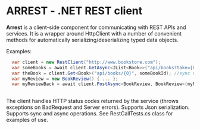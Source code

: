 # ARREST - .NET REST client

**Arrest** is a client-side component for communicating with REST APIs and services. It is a wrapper around HttpClient with a number of convenient methods for automatically serializing/deserializing typed data objects. 

Examples: 
```c#
  var client = new RestClient("http://www.bookstore.com");
  var someBooks = await client.GetAsync<IList<Book>>("api/books?take={0}", 10);
  var theBook = client.Get<Book>("api/books/{0}", someBookId); //sync version
  var myReview = new BookReview() { ... };
  var myReviewBack = await client.PostAsync<BookReview, BookReview>(myReview, "api/user/reviews");
  
```
The client handles HTTP status codes returned by the service (throws exceptions on BadRequest and Server errors).
Supports Json serialization. Supports sync and async operations. 
See RestCallTests.cs class for examples of use. 


